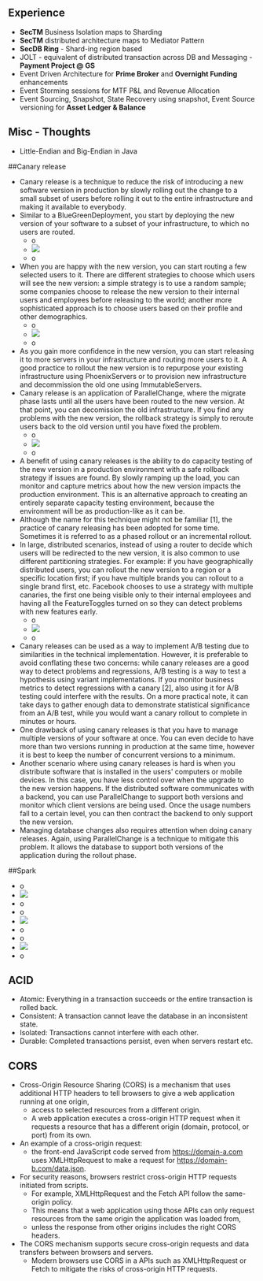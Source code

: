 ## Experience  
- **SecTM** Business Isolation maps to Sharding 
- **SecTM** distributed architecture maps to Mediator Pattern 
- **SecDB Ring** - Shard-ing region based
- JOLT - equivalent of distributed transaction across DB and Messaging - **Payment Project @ GS**
- Event Driven Architecture for **Prime Broker** and **Overnight Funding** enhancements 
- Event Storming sessions for MTF P&L and Revenue Allocation 
- Event Sourcing, Snapshot, State Recovery using snapshot, Event Source versioning for **Asset Ledger & Balance**   

## Misc - Thoughts 
- Little-Endian and Big-Endian in Java  

##Canary release
- Canary release is a technique to reduce the risk of introducing a new software version in production by slowly rolling out the change to a small subset of users before rolling it out to the entire infrastructure and making it available to everybody.
- Similar to a BlueGreenDeployment, you start by deploying the new version of your software to a subset of your infrastructure, to which no users are routed.
    - o
    - ![](../imgs/canary-release-1.png)
    - o 
- When you are happy with the new version, you can start routing a few selected users to it. There are different strategies to choose which users will see the new version: a simple strategy is to use a random sample; some companies choose to release the new version to their internal users and employees before releasing to the world; another more sophisticated approach is to choose users based on their profile and other demographics.
    - o
    - ![](../imgs/canary-release-2.png)
    - o     
- As you gain more confidence in the new version, you can start releasing it to more servers in your infrastructure and routing more users to it. A good practice to rollout the new version is to repurpose your existing infrastructure using PhoenixServers or to provision new infrastructure and decommission the old one using ImmutableServers.
- Canary release is an application of ParallelChange, where the migrate phase lasts until all the users have been routed to the new version. At that point, you can decomission the old infrastructure. If you find any problems with the new version, the rollback strategy is simply to reroute users back to the old version until you have fixed the problem.
    - o
    - ![](../imgs/canary-release-3.png)
    - o       
- A benefit of using canary releases is the ability to do capacity testing of the new version in a production environment with a safe rollback strategy if issues are found. By slowly ramping up the load, you can monitor and capture metrics about how the new version impacts the production environment. This is an alternative approach to creating an entirely separate capacity testing environment, because the environment will be as production-like as it can be.
- Although the name for this technique might not be familiar [1], the practice of canary releasing has been adopted for some time. Sometimes it is referred to as a phased rollout or an incremental rollout.
- In large, distributed scenarios, instead of using a router to decide which users will be redirected to the new version, it is also common to use different partitioning strategies. For example: if you have geographically distributed users, you can rollout the new version to a region or a specific location first; if you have multiple brands you can rollout to a single brand first, etc. Facebook chooses to use a strategy with multiple canaries, the first one being visible only to their internal employees and having all the FeatureToggles turned on so they can detect problems with new features early.
    - o
    - ![](../imgs/facebook-canary-strategy.jpg)
    - o          
- Canary releases can be used as a way to implement A/B testing due to similarities in the technical implementation. However, it is preferable to avoid conflating these two concerns: while canary releases are a good way to detect problems and regressions, A/B testing is a way to test a hypothesis using variant implementations. If you monitor business metrics to detect regressions with a canary [2], also using it for A/B testing could interfere with the results. On a more practical note, it can take days to gather enough data to demonstrate statistical significance from an A/B test, while you would want a canary rollout to complete in minutes or hours.
- One drawback of using canary releases is that you have to manage multiple versions of your software at once. You can even decide to have more than two versions running in production at the same time, however it is best to keep the number of concurrent versions to a minimum.
- Another scenario where using canary releases is hard is when you distribute software that is installed in the users' computers or mobile devices. In this case, you have less control over when the upgrade to the new version happens. If the distributed software communicates with a backend, you can use ParallelChange to support both versions and monitor which client versions are being used. Once the usage numbers fall to a certain level, you can then contract the backend to only support the new version.
- Managing database changes also requires attention when doing canary releases. Again, using ParallelChange is a technique to mitigate this problem. It allows the database to support both versions of the application during the rollout phase.    

##Spark 
- o
- ![](../imgs/streaming-arch.png)
- o
- o
- ![](../imgs/streaming-flow.png)
- o
- o
- ![](../imgs/Apache-Spark-Streaming-ecosystem-diagram.png)
- o

## ACID 
- Atomic: Everything in a transaction succeeds or the entire transaction is rolled back.
- Consistent: A transaction cannot leave the database in an inconsistent state.
- Isolated: Transactions cannot interfere with each other.
- Durable: Completed transactions persist, even when servers restart etc.

## CORS
- Cross-Origin Resource Sharing (CORS) is a mechanism that uses additional HTTP headers to tell browsers to give a web application running at one origin, 
    - access to selected resources from a different origin. 
    - A web application executes a cross-origin HTTP request when it requests a resource that has a different origin (domain, protocol, or port) from its own.
- An example of a cross-origin request: 
    - the front-end JavaScript code served from https://domain-a.com uses XMLHttpRequest to make a request for https://domain-b.com/data.json.
- For security reasons, browsers restrict cross-origin HTTP requests initiated from scripts. 
    - For example, XMLHttpRequest and the Fetch API follow the same-origin policy. 
    - This means that a web application using those APIs can only request resources from the same origin the application was loaded from, 
    - unless the response from other origins includes the right CORS headers.
- The CORS mechanism supports secure cross-origin requests and data transfers between browsers and servers. 
    - Modern browsers use CORS in a APIs such as XMLHttpRequest or Fetch to mitigate the risks of cross-origin HTTP requests.